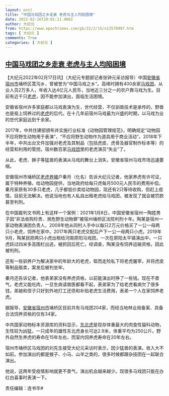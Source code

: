 ```yaml
---
layout: post
title: "中国马戏团之乡走衰 老虎与主人均陷困境"
date: 2022-02-16T20:01:11.000Z
author: 大纪元
from: https://www.epochtimes.com/gb/22/2/15/n13578997.htm
tags: [ 大纪元 ]
comments: True
categories: [ 大纪元 ]
---
```

<!--1645041671000-->
[中国马戏团之乡走衰 老虎与主人均陷困境](https://www.epochtimes.com/gb/22/2/15/n13578997.htm)
------

<div>
<p>【大纪元2022年02月17日讯】（大纪元专题部记者张钟元采访报导）中国<a href="https://www.epochtimes.com/gb/tag/%E5%AE%89%E5%BE%BD%E7%9C%81%E5%AE%BF%E5%B7%9E%E5%B8%82.html">安徽省宿州市</a>埇桥区蒿沟乡，曾被誉为“中国马戏之乡”。高峰时拥有400余家<a href="https://www.epochtimes.com/gb/tag/%E9%A9%AC%E6%88%8F%E5%9B%A2.html">马戏团</a>，从业人员2万多人，年收入达4亿元人民币，当地近三分之一的农户靠马戏为生。目前有近千只<a href="https://www.epochtimes.com/gb/tag/%E8%80%81%E8%99%8E.html">老虎</a>，因不能参加演出，面临生活困境。</p><p>安徽省宿州许多家庭都以马戏表演为生，世代经营，不仅驯兽技术是承传的，野兽也是祖上饲养过的<a href="https://www.epochtimes.com/gb/tag/%E8%80%81%E8%99%8E.html">老虎</a>的后代。在十几年前宿州马戏最为兴盛的时期，以马戏为业的世代家庭达到千余家。</p><p>2017年，中共住建部颁布并实施行业标准《动物园管理规范》，明确规定“动物园不应将野生动物用于表演”，“不应将野生动物作为道具用于商业活动”。2018年下半年，中共出台文件加强对老虎及其制品（包括虎皮、虎骨及器官制作标本等）的经营和利用的管控。宿州数百家<a href="https://www.epochtimes.com/gb/tag/%E9%A9%AC%E6%88%8F%E5%9B%A2.html">马戏团</a>里的老虎演员“失业”了。</p><p>从此，老虎、狮子等猛兽的表演从马戏的舞台上消失，安徽省宿州马戏市场迅速萎缩。</p><p>安徽宿州市埇桥区<a href="https://www.epochtimes.com/gb/tag/%E8%80%81%E8%99%8E%E5%85%BB%E6%AE%96.html">老虎养殖</a>户秦月（化名）告诉大纪元记者，他家养虎有许可证，属于特种养殖，给动物园提供，当地政府给每只虎每月500元人民币的费用补偿。秦月家原有30多只老虎，几乎都低价卖给动物园，现还有2只等待收购，但赶上疫情，目前无法解决。他说当地也有人私自出租老虎给马戏团，被发现了就会被罚款甚至判刑。</p><p>在中国裁判文书网上有这样一个案例：2021年1月8日，中国安徽省宿州一陶姓男子因“非法收购珍贵、濒危野生动物罪”被宿州埇桥区法院判刑十年。陶某是宿州一家动物表演团负责人，2008年他从同村人手中以每只2万元价格买了一公一母两只小老虎，饲养在家中。2017年两只老虎交配后产下一公一母两只小虎。2019年9月，陶某民把两只小虎出租给河南原阳马戏团，一次在原阳太平镇演出中，一只虎跃过四米多高围栏出逃，被抓回后死亡。经调查，陶某没有饲养运输资格，因此被判刑。</p><p>还有一些驯养户为解决家中的年龄大的老虎，铤而走险私下将老虎屠宰，并将虎皮等制品贩卖，案发后被判坐牢。</p><p>秦月还告诉记者，他表弟家没有养虎资格，以前能演出时挣了一些钱。现在不景气，老虎又能吃肉，一旦生病请兽医都看不起，表弟家为了给老虎看病欠了很多钱，弟媳和侄子只好到外地打工还债和补贴老虎生活费用，表弟一个人在家饲养老虎。</p><p>据报导，<a href="https://www.epochtimes.com/gb/tag/%E5%AE%89%E5%BE%BD%E7%9C%81%E5%AE%BF%E5%B7%9E%E5%B8%82.html">安徽省宿州市</a>埇桥区目前共有马戏团204家，而经当地林业局备案、具备合法饲养资格的仅有34家。</p><p>中共国家动物标本资源库的资料显示，<a href="https://www.epochtimes.com/gb/tag/%E4%B8%9C%E5%8C%97%E8%99%8E.html">东北虎</a>是现存体重最大的肉食性猫科动物，生性较为凶猛，一只成年的雄性东北虎身长可达2.9米，体重平均为250公斤。野外自然生养虎的寿命在15年左右，而室内饲养虎寿命在20年左右。</p><p>宿州市埇桥区马戏团的刘先生接受大纪元采访时表示，因少猛兽的表演，收入大不如前。参加演出的都是猴子、小马、山羊之类的，很多时候都跟杂技团在一起联合演出。</p><p>他说，这两年受疫情影响就更不景气，演出机会越来越少。现很多马戏团只能在办红白喜事时表演一下。</p><p>责任编辑：连书华#</p>
</div>
